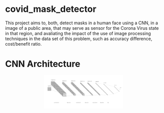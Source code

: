# covid_mask_detector
This project aims to, both, detect masks in a human face using a CNN, in a image of a public area, that may serve as sensor for the Corona Virus state in that region, and avaliating the impact of the use of image processing techniques in the data set of this problem, such as accuracy difference, cost/benefit ratio.

# CNN Architecture
<p align="center">
	<img src="nn.png" width="50%" heigth="50%" alt="cnnarc"></img>
</p>
